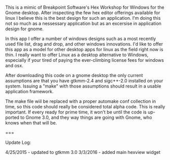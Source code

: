 This is a mimic of Breakpoint Software's Hex Workshop for Windows for the Gnome desktop. After inspecting the few hex editor offerings available for linux I believe this is the best design for such an application. 
I'm doing this not so much as a nessessary application but as an excersise in application design for gnome.

In this app I offer a number of windows designs such as a most recently used file list, drag and drop, and other windows innovations. I'd like to offer this app as a model for other desktop apps for linux as the field right now is thin. I really want to offer Linux as a desktop alternative to Windows, especially if your tired of paying the ever-climbing license fees for windows and osx.

After downloading this code on a gnome desktop the only current assumptions are that you have gtkmm-2.4 and sigc++-2.0 installed on your system. Issuing a "make" with those assumptions should result in a usable application framework.

The make file wiil be replaced with a proper automake conf collection in time, so this code should really be considered total alpha code. This is really important. If every ready for prime time, it won't be until the code is up-ported to Gnome 3.0, and they way things are going with Gnome, who knows when that will be.

===

Update Log:

4/25/2015 - updated to gtkmm 3.0
3/3/2016 - added main hexview widget

